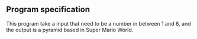 ## Program specification

This program take a input that need to be a number in between 1 and 8, and the output is a pyramid based in Super Mario World.

